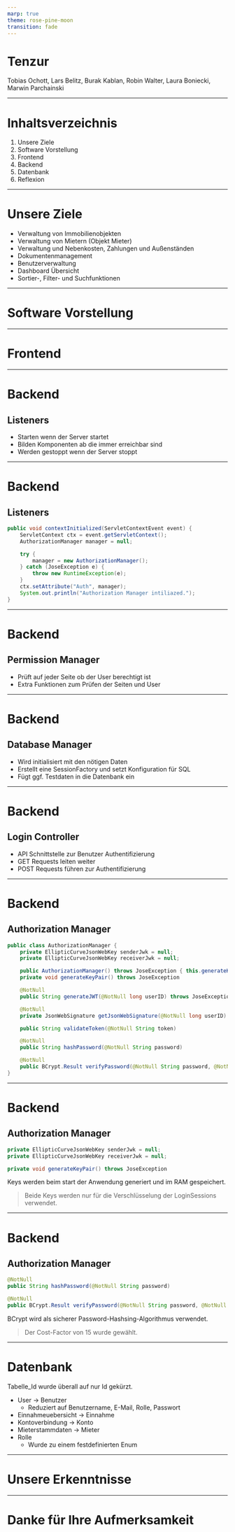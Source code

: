 ```yaml
---
marp: true
theme: rose-pine-moon
transition: fade
---
```


<!-- paginate: skip -->

# <!--fit-->Tenzur

Tobias Ochott, Lars Belitz, Burak Kablan, Robin Walter, Laura Boniecki, Marwin Parchainski

---

<!-- paginate: true -->

# Inhaltsverzeichnis

1. <span style="view-transition-name: Unsere-Ziele">Unsere Ziele</span>
2. Software Vorstellung
3. Frontend
4. Backend
5. Datenbank
6. Reflexion

---

# <span style="view-transition-name: Unsere-Ziele">Unsere Ziele</span>

- Verwaltung von Immobilienobjekten
- Verwaltung von Mietern (Objekt Mieter)
- Verwaltung und Nebenkosten, Zahlungen und Außenständen
- Dokumentenmanagement
- Benutzerverwaltung
- Dashboard Übersicht
- Sortier-, Filter- und Suchfunktionen

---

# Software Vorstellung

---

# Frontend

---

# <span style="view-transition-name: Backend">Backend</span>

## <span style="view-transition-name: Listeners">Listeners</span>

- Starten wenn der Server startet
- Bilden Komponenten ab die immer erreichbar sind
- Werden gestoppt wenn der Server stoppt

---

<!-- paginate: hold -->

# <span style="view-transition-name: Backend">Backend</span>

## <span style="view-transition-name: Listeners">Listeners</span>

```java
public void contextInitialized(ServletContextEvent event) {
    ServletContext ctx = event.getServletContext();
    AuthorizationManager manager = null;

    try {
        manager = new AuthorizationManager();
    } catch (JoseException e) {
        throw new RuntimeException(e);
    }
    ctx.setAttribute("Auth", manager);
    System.out.println("Authorization Manager intiliazed.");
}
```

---

# <span style="view-transition-name: Backend">Backend</span>

## Permission Manager

- Prüft auf jeder Seite ob der User berechtigt ist
- Extra Funktionen zum Prüfen der Seiten und User

---

# <span style="view-transition-name: Backend">Backend</span>

## Database Manager

- Wird initialisiert mit den nötigen Daten
- Erstellt eine SessionFactory und setzt Konfiguration für SQL
- Fügt ggf. Testdaten in die Datenbank ein

---

# <span style="view-transition-name: Backend">Backend</span>

## Login Controller

- API Schnittstelle zur Benutzer Authentifizierung
- GET Requests leiten weiter
- POST Requests führen zur Authentifizierung

---

# <span style="view-transition-name: Backend">Backend</span>

## <span style="view-transition-name: Authorization-Manager">Authorization Manager</span>

```java
public class AuthorizationManager {
    private EllipticCurveJsonWebKey senderJwk = null;
    private EllipticCurveJsonWebKey receiverJwk = null;

    public AuthorizationManager() throws JoseException { this.generateKeyPair(); }
    private void generateKeyPair() throws JoseException

    @NotNull
    public String generateJWT(@NotNull long userID) throws JoseException

    @NotNull
    private JsonWebSignature getJsonWebSignature(@NotNull long userID)

    public String validateToken(@NotNull String token)

    @NotNull
    public String hashPassword(@NotNull String password)

    @NotNull
    public BCrypt.Result verifyPassword(@NotNull String password, @NotNull String hashedPassword)
}
```

---

<!-- paginate: hold -->

# <span style="view-transition-name: Backend">Backend</span>

## <span style="view-transition-name: Authorization-Manager">Authorization Manager</span>

```java
private EllipticCurveJsonWebKey senderJwk = null;
private EllipticCurveJsonWebKey receiverJwk = null;

private void generateKeyPair() throws JoseException
```

Keys werden beim start der Anwendung generiert und im RAM gespeichert.

> Beide Keys werden nur für die Verschlüsselung der LoginSessions verwendet.

---

<!-- paginate: hold -->

# <span style="view-transition-name: Backend">Backend</span>

## <span style="view-transition-name: Authorization-Manager">Authorization Manager</span>

```java
@NotNull
public String hashPassword(@NotNull String password)

@NotNull
public BCrypt.Result verifyPassword(@NotNull String password, @NotNull String hashedPassword)
```

BCrypt wird als sicherer Password-Hashsing-Algorithmus verwendet.

> Der Cost-Factor von 15 wurde gewählt.

---

<!-- paginate: true -->

# Datenbank

Tabelle_Id wurde überall auf nur Id gekürzt.

* User → Benutzer
	* Reduziert auf Benutzername, E-Mail, Rolle, Passwort
* Einnahmeuebersicht → Einnahme
* Kontoverbindung → Konto
* Mieterstammdaten → Mieter
* Rolle
	* Wurde zu einem festdefinierten Enum

---

# Unsere Erkenntnisse

---

<!-- paginate: false -->

# <!--fit--> Danke für Ihre Aufmerksamkeit
